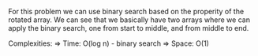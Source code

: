 For this problem we can use binary search based on the properity of the rotated array. We can see that we basically have two arrays where we can apply the binary search, one from start to middle, and from middle to end.

Complexities:
	=> Time: O(log n) - binary search
	=> Space: O(1)